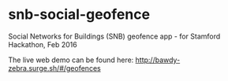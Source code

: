 # snb-social-geofence
Social Networks for Buildings (SNB) geofence app - for Stamford Hackathon, Feb 2016

The live web demo can be found here: http://bawdy-zebra.surge.sh/#/geofences

